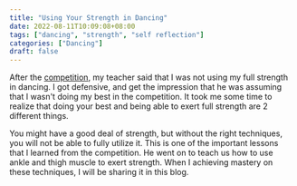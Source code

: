 ```yaml
---
title: "Using Your Strength in Dancing"
date: 2022-08-11T10:09:08+08:00
tags: ["dancing", "strength", "self reflection"]
categories: ["Dancing"]
draft: false
---
```


After the [competition](/posts/wilayah-open-dance-championship-2022), my teacher said that I was not using my full strength in dancing. I got defensive, and get the impression that he was assuming that I wasn't doing my best in the competition. It took me some time to realize that doing your best and being able to exert full strength are 2 different things.

<!--more-->

You might have a good deal of strength, but without the right techniques, you will not be able to fully utilize it. This is one of the important lessons that I learned from the competition. He went on to teach us how to use ankle and thigh muscle to exert strength. When I achieving mastery on these techniques, I will be sharing it in this blog.